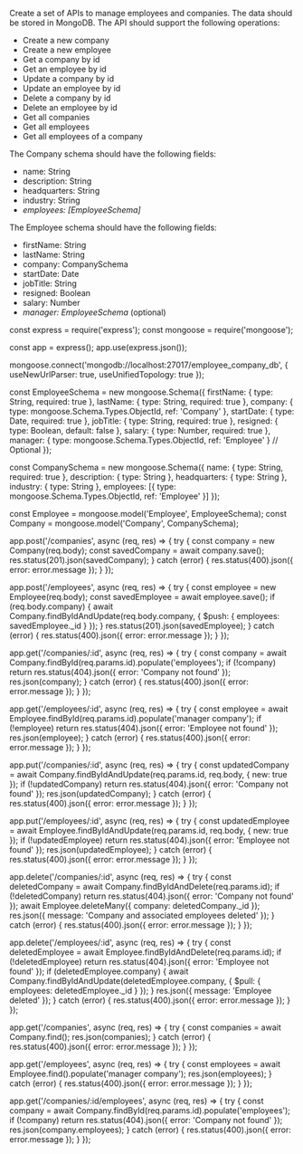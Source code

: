 Create a set of APIs to manage employees and companies. The data should be stored in MongoDB. The API should support the following operations:

- Create a new company
- Create a new employee
- Get a company by id
- Get an employee by id
- Update a company by id
- Update an employee by id
- Delete a company by id
- Delete an employee by id
- Get all companies
- Get all employees
- Get all employees of a company

The Company schema should have the following fields:

- name: String
- description: String
- headquarters: String
- industry: String
- _employees: [EmployeeSchema]_

The Employee schema should have the following fields:

- firstName: String
- lastName: String
- company: CompanySchema
- startDate: Date
- jobTitle: String
- resigned: Boolean
- salary: Number
- _manager: EmployeeSchema_ (optional)


const express = require('express');
const mongoose = require('mongoose');

const app = express();
app.use(express.json());

mongoose.connect('mongodb://localhost:27017/employee_company_db', {
    useNewUrlParser: true,
    useUnifiedTopology: true
});

const EmployeeSchema = new mongoose.Schema({
    firstName: { type: String, required: true },
    lastName: { type: String, required: true },
    company: { type: mongoose.Schema.Types.ObjectId, ref: 'Company' },
    startDate: { type: Date, required: true },
    jobTitle: { type: String, required: true },
    resigned: { type: Boolean, default: false },
    salary: { type: Number, required: true },
    manager: { type: mongoose.Schema.Types.ObjectId, ref: 'Employee' } // Optional
});

const CompanySchema = new mongoose.Schema({
    name: { type: String, required: true },
    description: { type: String },
    headquarters: { type: String },
    industry: { type: String },
    employees: [{ type: mongoose.Schema.Types.ObjectId, ref: 'Employee' }]
});

const Employee = mongoose.model('Employee', EmployeeSchema);
const Company = mongoose.model('Company', CompanySchema);


app.post('/companies', async (req, res) => {
    try {
        const company = new Company(req.body);
        const savedCompany = await company.save();
        res.status(201).json(savedCompany);
    } catch (error) {
        res.status(400).json({ error: error.message });
    }
});

app.post('/employees', async (req, res) => {
    try {
        const employee = new Employee(req.body);
        const savedEmployee = await employee.save();
        if (req.body.company) {
            await Company.findByIdAndUpdate(req.body.company, { $push: { employees: savedEmployee._id } });
        }
        res.status(201).json(savedEmployee);
    } catch (error) {
        res.status(400).json({ error: error.message });
    }
});

app.get('/companies/:id', async (req, res) => {
    try {
        const company = await Company.findById(req.params.id).populate('employees');
        if (!company) return res.status(404).json({ error: 'Company not found' });
        res.json(company);
    } catch (error) {
        res.status(400).json({ error: error.message });
    }
});

app.get('/employees/:id', async (req, res) => {
    try {
        const employee = await Employee.findById(req.params.id).populate('manager company');
        if (!employee) return res.status(404).json({ error: 'Employee not found' });
        res.json(employee);
    } catch (error) {
        res.status(400).json({ error: error.message });
    }
});

app.put('/companies/:id', async (req, res) => {
    try {
        const updatedCompany = await Company.findByIdAndUpdate(req.params.id, req.body, { new: true });
        if (!updatedCompany) return res.status(404).json({ error: 'Company not found' });
        res.json(updatedCompany);
    } catch (error) {
        res.status(400).json({ error: error.message });
    }
});

app.put('/employees/:id', async (req, res) => {
    try {
        const updatedEmployee = await Employee.findByIdAndUpdate(req.params.id, req.body, { new: true });
        if (!updatedEmployee) return res.status(404).json({ error: 'Employee not found' });
        res.json(updatedEmployee);
    } catch (error) {
        res.status(400).json({ error: error.message });
    }
});


app.delete('/companies/:id', async (req, res) => {
    try {
        const deletedCompany = await Company.findByIdAndDelete(req.params.id);
        if (!deletedCompany) return res.status(404).json({ error: 'Company not found' });
        await Employee.deleteMany({ company: deletedCompany._id });
        res.json({ message: 'Company and associated employees deleted' });
    } catch (error) {
        res.status(400).json({ error: error.message });
    }
});


app.delete('/employees/:id', async (req, res) => {
    try {
        const deletedEmployee = await Employee.findByIdAndDelete(req.params.id);
        if (!deletedEmployee) return res.status(404).json({ error: 'Employee not found' });
        if (deletedEmployee.company) {
            await Company.findByIdAndUpdate(deletedEmployee.company, { $pull: { employees: deletedEmployee._id } });
        }
        res.json({ message: 'Employee deleted' });
    } catch (error) {
        res.status(400).json({ error: error.message });
    }
});

app.get('/companies', async (req, res) => {
    try {
        const companies = await Company.find();
        res.json(companies);
    } catch (error) {
        res.status(400).json({ error: error.message });
    }
});

app.get('/employees', async (req, res) => {
    try {
        const employees = await Employee.find().populate('manager company');
        res.json(employees);
    } catch (error) {
        res.status(400).json({ error: error.message });
    }
});

app.get('/companies/:id/employees', async (req, res) => {
    try {
        const company = await Company.findById(req.params.id).populate('employees');
        if (!company) return res.status(404).json({ error: 'Company not found' });
        res.json(company.employees);
    } catch (error) {
        res.status(400).json({ error: error.message });
    }
});


